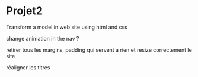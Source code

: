 # Projet2
Transform a model in web site using html and css

change animation in the nav ?

retirer tous les margins, padding qui servent a rien et resize correctement le site

réaligner les titres